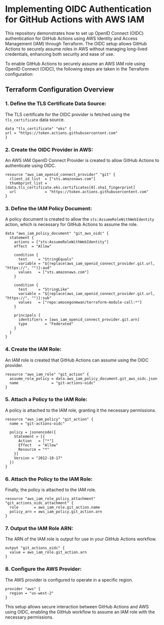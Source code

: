 # Implementing OIDC Authentication for GitHub Actions with AWS IAM

This repository demonstrates how to set up OpenID Connect (OIDC) authentication for GitHub Actions using AWS Identity and Access Management (IAM) through Terraform. The OIDC setup allows GitHub Actions to securely assume roles in AWS without managing long-lived credentials, enhancing both security and ease of use.

To enable GitHub Actions to securely assume an AWS IAM role using OpenID Connect (OIDC), the following steps are taken in the Terraform configuration:



## Terraform Configuration Overview

### 1. Define the TLS Certificate Data Source: 
The TLS certificate for the OIDC provider is fetched using the `tls_certificate` data source.
```hcl
data "tls_certificate" "eks" {
url = "https://token.actions.githubusercontent.com"
}
```

### 2. Create the OIDC Provider in AWS:
An AWS IAM OpenID Connect Provider is created to allow GitHub Actions to authenticate using OIDC.
```hcl
resource "aws_iam_openid_connect_provider" "git" {
  client_id_list  = ["sts.amazonaws.com"]
  thumbprint_list = [data.tls_certificate.eks.certificates[0].sha1_fingerprint]
  url             = "https://token.actions.githubusercontent.com"
}
```

### 3. Define the IAM Policy Document:
A policy document is created to allow the `sts:AssumeRoleWithWebIdentity` action, which is necessary for GitHub Actions to assume the role.
```hcl
data "aws_iam_policy_document" "git_aws_oidc" {
  statement {
    actions = ["sts:AssumeRoleWithWebIdentity"]
    effect  = "Allow"

    condition {
      test     = "StringEquals"
      variable = "${replace(aws_iam_openid_connect_provider.git.url, "https://", "")}:aud"
      values   = ["sts.amazonaws.com"]
    }

    condition {
      test     = "StringLike"
      variable = "${replace(aws_iam_openid_connect_provider.git.url, "https://", "")}:sub"
      values   = ["repo:amosegonmwan/terraform-module-call:*"]
    }

    principals {
      identifiers = [aws_iam_openid_connect_provider.git.arn]
      type        = "Federated"
    }
  }
}
```

### 4. Create the IAM Role:
An IAM role is created that GitHub Actions can assume using the OIDC provider.
```hcl
resource "aws_iam_role" "git_action" {
  assume_role_policy = data.aws_iam_policy_document.git_aws_oidc.json
  name               = "git-actions-oidc"
}
```

### 5. Attach a Policy to the IAM Role:
A policy is attached to the IAM role, granting it the necessary permissions.
```hcl
resource "aws_iam_policy" "git_action" {
  name = "git-actions-oidc"

  policy = jsonencode({
    Statement = [{
      Action   = ["*"]
      Effect   = "Allow"
      Resource = "*"
    }]
    Version = "2012-10-17"
  })
}
```

### 6. Attach the Policy to the IAM Role:
Finally, the policy is attached to the IAM role.
```hcl
resource "aws_iam_role_policy_attachment" "git_actions_oidc_attachment" {
  role       = aws_iam_role.git_action.name
  policy_arn = aws_iam_policy.git_action.arn
}
```

### 7. Output the IAM Role ARN:
The ARN of the IAM role is output for use in your GitHub Actions workflow.
```hcl
output "git_actions_oidc" {
  value = aws_iam_role.git_action.arn
}
```

### 8. Configure the AWS Provider:
The AWS provider is configured to operate in a specific region.
```hcl
provider "aws" {
  region = "us-west-2"
}
```

This setup allows secure interaction between GitHub Actions and AWS using OIDC, enabling the GitHub workflow to assume an IAM role with the necessary permissions.

